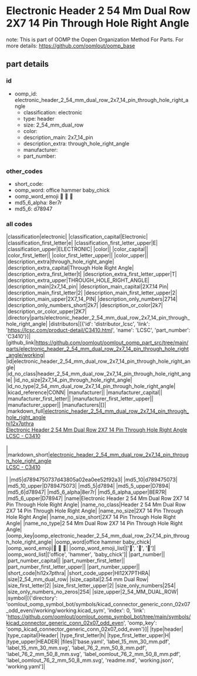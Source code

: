 # Electronic Header 2 54 Mm Dual Row 2X7 14 Pin Through Hole Right Angle  

note: This is part of OOMP the Oopen Organization Method For Parts. For more details: https://github.com/oomlout/oomp_base

##  part details





### id
* oomp_id: electronic_header_2_54_mm_dual_row_2x7_14_pin_through_hole_right_angle
  * classification: electronic
  * type: header
  * size: 2_54_mm_dual_row
  * color: 
  * description_main: 2x7_14_pin
  * description_extra: through_hole_right_angle
  * manufacturer: 
  * part_number: 

### other_codes
* short_code: 
* oomp_word: office hammer baby_chick
* oomp_word_emoji :office: :hammer: :baby_chick:
* md5_6_alpha: 8er7r
* md5_6: d78947

### all codes 
|classification|electronic|
|classification_capital|Electronic|
|classification_first_letter|e|
|classification_first_letter_upper|E|
|classification_upper|ELECTRONIC|
|color||
|color_capital||
|color_first_letter||
|color_first_letter_upper||
|color_upper||
|description_extra|through_hole_right_angle|
|description_extra_capital|Through Hole Right Angle|
|description_extra_first_letter|t|
|description_extra_first_letter_upper|T|
|description_extra_upper|THROUGH_HOLE_RIGHT_ANGLE|
|description_main|2x7_14_pin|
|description_main_capital|2X7.14 Pin|
|description_main_first_letter|2|
|description_main_first_letter_upper|2|
|description_main_upper|2X7_14_PIN|
|description_only_numbers|2714|
|description_only_numbers_short|2k7|
|description_or_color|2k7|
|description_or_color_upper|2K7|
|directory|parts/electronic_header_2_54_mm_dual_row_2x7_14_pin_through_hole_right_angle|
|distributors|[{'id': 'distributor_lcsc', 'link': 'https://lcsc.com/product-detail/C3410.html', 'name': 'LCSC', 'part_number': 'C3410'}]|
|github_link|https://github.com/oomlout/oomlout_oomp_part_src/tree/main/parts/electronic_header_2_54_mm_dual_row_2x7_14_pin_through_hole_right_angle/working|
|id|electronic_header_2_54_mm_dual_row_2x7_14_pin_through_hole_right_angle|
|id_no_class|header_2_54_mm_dual_row_2x7_14_pin_through_hole_right_angle|
|id_no_size|2x7_14_pin_through_hole_right_angle|
|id_no_type|2_54_mm_dual_row_2x7_14_pin_through_hole_right_angle|
|kicad_reference|CONN|
|manufacturer||
|manufacturer_capital||
|manufacturer_first_letter||
|manufacturer_first_letter_upper||
|manufacturer_upper||
|manufacturers|[]|
|markdown_full|[electronic_header_2_54_mm_dual_row_2x7_14_pin_through_hole_right_angle](https://github.com/oomlout/oomlout_oomp_part_src/tree/main/parts/electronic_header_2_54_mm_dual_row_2x7_14_pin_through_hole_right_angle/working)<br>[hi12x7pthra](https://github.com/oomlout/oomlout_oomp_part_src/tree/main/parts/electronic_header_2_54_mm_dual_row_2x7_14_pin_through_hole_right_angle/working)<br>[Electronic Header 2 54 Mm Dual Row 2X7 14 Pin Through Hole Right Angle](https://github.com/oomlout/oomlout_oomp_part_src/tree/main/parts/electronic_header_2_54_mm_dual_row_2x7_14_pin_through_hole_right_angle/working)<br>[LCSC - C3410<br>](https://lcsc.com/product-detail/C3410.html)<br>|
|markdown_short|[electronic_header_2_54_mm_dual_row_2x7_14_pin_through_hole_right_angle](https://github.com/oomlout/oomlout_oomp_part_src/tree/main/parts/electronic_header_2_54_mm_dual_row_2x7_14_pin_through_hole_right_angle/working)<br>[LCSC - C3410<br>](https://lcsc.com/product-detail/C3410.html)<br>|
|md5|d7894750737d43805a02ea0ee52f92a3|
|md5_10|d789475073|
|md5_10_upper|D789475073|
|md5_5|d7894|
|md5_5_upper|D7894|
|md5_6|d78947|
|md5_6_alpha|8er7r|
|md5_6_alpha_upper|8ER7R|
|md5_6_upper|D78947|
|name|Electronic Header 2 54 Mm Dual Row 2X7 14 Pin Through Hole Right Angle|
|name_no_class|Header 2 54 Mm Dual Row 2X7 14 Pin Through Hole Right Angle|
|name_no_size|2X7 14 Pin Through Hole Right Angle|
|name_no_size_short|2X7 14 Pin Through Hole Right Angle|
|name_no_type|2 54 Mm Dual Row 2X7 14 Pin Through Hole Right Angle|
|oomp_key|oomp_electronic_header_2_54_mm_dual_row_2x7_14_pin_through_hole_right_angle|
|oomp_word|office hammer baby_chick|
|oomp_word_emoji|:office: :hammer: :baby_chick:|
|oomp_word_emoji_list|[':office:', ':hammer:', ':baby_chick:']|
|oomp_word_list|['office', 'hammer', 'baby_chick']|
|part_number||
|part_number_capital||
|part_number_first_letter||
|part_number_first_letter_upper||
|part_number_upper||
|short_code|hi12x7pthra|
|short_code_upper|HI12X7PTHRA|
|size|2_54_mm_dual_row|
|size_capital|2.54 mm Dual Row|
|size_first_letter|2|
|size_first_letter_upper|2|
|size_only_numbers|254|
|size_only_numbers_no_zeros|254|
|size_upper|2_54_MM_DUAL_ROW|
|symbol|[{'directory': 'oomlout_oomp_symbol_bot/symbols/kicad_connector_generic_conn_02x07_odd_even//working/working.kicad_sym', 'index': 0, 'link': 'https://github.com/oomlout/oomlout_oomp_symbol_bot/tree/main/symbols/kicad_connector_generic_conn_02x07_odd_even', 'oomp_key': 'oomp_kicad_connector_generic_conn_02x07_odd_even'}]|
|type|header|
|type_capital|Header|
|type_first_letter|h|
|type_first_letter_upper|H|
|type_upper|HEADER|
|files|['base.yaml', 'label_15_mm_30_mm.pdf', 'label_15_mm_30_mm.svg', 'label_76_2_mm_50_8_mm.pdf', 'label_76_2_mm_50_8_mm.svg', 'label_oomlout_76_2_mm_50_8_mm.pdf', 'label_oomlout_76_2_mm_50_8_mm.svg', 'readme.md', 'working.json', 'working.yaml']|
